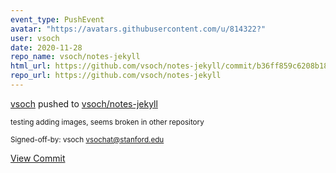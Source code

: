```yaml
---
event_type: PushEvent
avatar: "https://avatars.githubusercontent.com/u/814322?"
user: vsoch
date: 2020-11-28
repo_name: vsoch/notes-jekyll
html_url: https://github.com/vsoch/notes-jekyll/commit/b36ff859c6208b1820c0a5e20f4e7b5e2ebc614d
repo_url: https://github.com/vsoch/notes-jekyll
---
```


<a href='https://github.com/vsoch' target='_blank'>vsoch</a> pushed to <a href='https://github.com/vsoch/notes-jekyll' target='_blank'>vsoch/notes-jekyll</a>

<small>testing adding images, seems broken in other repository

Signed-off-by: vsoch <vsochat@stanford.edu></small>

<a href='https://github.com/vsoch/notes-jekyll/commit/b36ff859c6208b1820c0a5e20f4e7b5e2ebc614d' target='_blank'>View Commit</a>